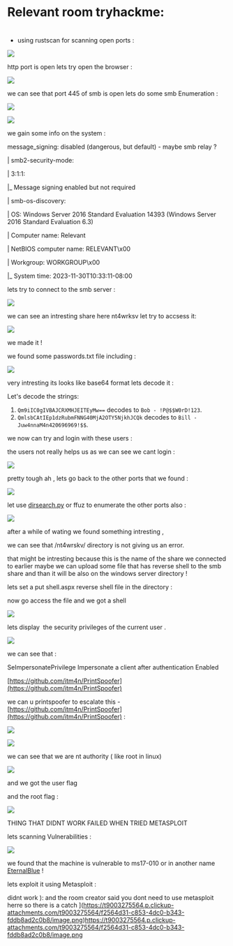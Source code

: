 # Relevant room tryhackme:

#   

*   using rustscan for scanning open ports :

  

![](https://t9003275564.p.clickup-attachments.com/t9003275564/f2564d31-c853-4dc0-b343-fddb8ad2c0b8/image.png)

http port is open lets try open the browser :

![](https://t9003275564.p.clickup-attachments.com/t9003275564/6faa1c9c-6191-4482-a221-ac8d6d34458b/image.png)

  

we can see that port 445 of smb is open lets do some smb Enumeration :

![](https://t9003275564.p.clickup-attachments.com/t9003275564/a157a135-77ee-46c4-b479-02dca6a30c6f/image.png)

![](https://t9003275564.p.clickup-attachments.com/t9003275564/f1328341-445a-4e39-af8e-2837d69ec04c/image.png)

we gain some info on the system :

message\_signing: disabled (dangerous, but default) - maybe smb relay ?

| smb2-security-mode:

| 3:1:1:

|\_ Message signing enabled but not required

| smb-os-discovery:

| OS: Windows Server 2016 Standard Evaluation 14393 (Windows Server 2016 Standard Evaluation 6.3)

| Computer name: Relevant

| NetBIOS computer name: RELEVANT\\x00

| Workgroup: WORKGROUP\\x00

|\_ System time: 2023-11-30T10:33:11-08:00

  

  

lets try to connect to the smb server :

![](https://t9003275564.p.clickup-attachments.com/t9003275564/b743d1d6-d245-41a4-8c2b-6b27eb1c910e/image.png)

we can see an intresting share here nt4wrksv let try to accsess it:

![](https://t9003275564.p.clickup-attachments.com/t9003275564/6e3b2c12-dd33-4d93-8e5e-3918d598489e/image.png)

we made it !

we found some passwords.txt file including :

![](https://t9003275564.p.clickup-attachments.com/t9003275564/bc5a9a55-c529-40b3-ac97-cf02986307d9/image.png)

very intresting its looks like base64 format lets decode it :

Let's decode the strings:

1. `Qm9iIC0gIVBAJCRXMHJEITEyMw==` decodes to `Bob - !P@$$W0rD!123`.
2. `QmlsbCAtIEp1dzRubmFNNG40MjA2OTY5NjkhJCQk` decodes to `Bill - Juw4nnaM4n420696969!$$`.

we now can try and login with these users :

  

the users not really helps us as we can see we cant login :

![](https://t9003275564.p.clickup-attachments.com/t9003275564/fcccda3d-7818-4b05-bcd1-0d38b9b2d3e5/image.png)

  

  

pretty tough ah , lets go back to the other ports that we found :

  

![](https://t9003275564.p.clickup-attachments.com/t9003275564/cbfeb736-1dc9-4a72-a44c-47b3a5a99c87/image.png)

  

let use [dirsearch.py](http://dirsearch.py) or ffuz to enumerate the other ports also :

  

![](https://t9003275564.p.clickup-attachments.com/t9003275564/c8b6740d-ac52-4c83-bf08-6cf818830331/image.png)

  

after a while of wating we found something intresting ,

we can see that /nt4wrskv/ directory is not giving us an error.

  

that might be intresting because this is the name of the share we connected to earlier maybe we can upload some file that has reverse shell to the smb share and than it will be also on the windows server directory !

lets set a put shell.aspx reverse shell file in the directory :

  

now go access the file and we got a shell

![](https://t9003275564.p.clickup-attachments.com/t9003275564/9347ca5e-3b0b-4190-ac8f-ef452ec3cda6/image.png)

  

lets display  the security privileges of the current user .

![](https://t9003275564.p.clickup-attachments.com/t9003275564/51ca578d-4b73-4224-bef2-f7b5ffbdc4db/image.png)

we can see that :

SeImpersonatePrivilege Impersonate a client after authentication Enabled

[https://github.com/itm4n/PrintSpoofer](https://github.com/itm4n/PrintSpoofer)

we can u printspoofer to escalate this - [https://github.com/itm4n/PrintSpoofer](https://github.com/itm4n/PrintSpoofer) :

![](https://t9003275564.p.clickup-attachments.com/t9003275564/63816955-b6eb-47a3-a610-a177d03e2662/image.png)

  

  

![](https://t9003275564.p.clickup-attachments.com/t9003275564/3970ae03-87f1-427d-a522-72246fc6a64b/image.png)

we can see that we are nt authority ( like root in linux)

![](https://t9003275564.p.clickup-attachments.com/t9003275564/92c08bfe-be36-4492-8f47-79e2cada6b3f/image.png)

and we got the user flag

and the root flag :

![](https://t9003275564.p.clickup-attachments.com/t9003275564/6fa5a049-fd52-4aa5-8b3d-4ead87142058/image.png)

  

  

  

THING THAT DIDNT WORK FAILED WHEN TRIED METASPLOIT

  

  

lets scanning Vulnerabilities :

  

![](https://t9003275564.p.clickup-attachments.com/t9003275564/bc8a6fac-5d70-44e9-9b8a-585bb1af8c1a/image.png)

we found that the machine is vulnerable to ms17-010 or in another name [EternalBlue](https://en.wikipedia.org/wiki/EternalBlue) !

  

lets exploit it using Metasploit :

  

didnt work ): and the room creator said you dont need to use metasploit herre so there is a catch
](https://t9003275564.p.clickup-attachments.com/t9003275564/f2564d31-c853-4dc0-b343-fddb8ad2c0b8/image.png)https://t9003275564.p.clickup-attachments.com/t9003275564/f2564d31-c853-4dc0-b343-fddb8ad2c0b8/image.png
